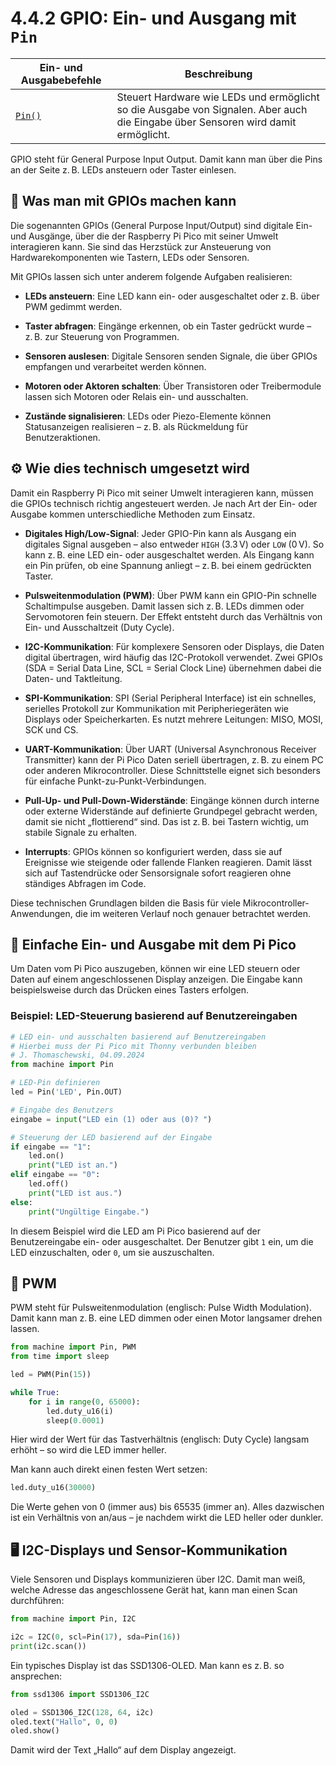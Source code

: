 # 4.4.2 GPIO: Ein- und Ausgang mit `Pin`



| Ein- und Ausgabebefehle     | Beschreibung                                                   |
|------------|----------------------------------------------------------------|
| [`Pin()`](https://docs.micropython.org/en/latest/library/machine.Pin.html)    | Steuert Hardware wie LEDs und ermöglicht so die Ausgabe von Signalen. Aber auch die Eingabe über Sensoren wird damit ermöglicht.|

GPIO steht für General Purpose Input Output. Damit kann man über die Pins an der Seite z. B. LEDs ansteuern oder Taster einlesen.

## 🧠 Was man mit GPIOs machen kann
Die sogenannten GPIOs (General Purpose Input/Output) sind digitale Ein- und Ausgänge, über die der Raspberry Pi Pico mit seiner Umwelt interagieren kann. Sie sind das Herzstück zur Ansteuerung von Hardwarekomponenten wie Tastern, LEDs oder Sensoren.

Mit GPIOs lassen sich unter anderem folgende Aufgaben realisieren:

- **LEDs ansteuern**: Eine LED kann ein- oder ausgeschaltet oder z. B. über PWM gedimmt werden.

- **Taster abfragen**: Eingänge erkennen, ob ein Taster gedrückt wurde – z. B. zur Steuerung von Programmen.

- **Sensoren auslesen**: Digitale Sensoren senden Signale, die über GPIOs empfangen und verarbeitet werden können.

- **Motoren oder Aktoren schalten**: Über Transistoren oder Treibermodule lassen sich Motoren oder Relais ein- und ausschalten.

- **Zustände signalisieren**: LEDs oder Piezo-Elemente können Statusanzeigen realisieren – z. B. als Rückmeldung für Benutzeraktionen.


## ⚙️ Wie dies technisch umgesetzt wird

Damit ein Raspberry Pi Pico mit seiner Umwelt interagieren kann, müssen die GPIOs technisch richtig angesteuert werden. Je nach Art der Ein- oder Ausgabe kommen unterschiedliche Methoden zum Einsatz.

- **Digitales High/Low-Signal**: Jeder GPIO-Pin kann als Ausgang ein digitales Signal ausgeben – also entweder `HIGH` (3.3 V) oder `LOW` (0 V). So kann z. B. eine LED ein- oder ausgeschaltet werden. Als Eingang kann ein Pin prüfen, ob eine Spannung anliegt – z. B. bei einem gedrückten Taster.

- **Pulsweitenmodulation (PWM)**: Über PWM kann ein GPIO-Pin schnelle Schaltimpulse ausgeben. Damit lassen sich z. B. LEDs dimmen oder Servomotoren fein steuern. Der Effekt entsteht durch das Verhältnis von Ein- und Ausschaltzeit (Duty Cycle).

- **I2C-Kommunikation**: Für komplexere Sensoren oder Displays, die Daten digital übertragen, wird häufig das I2C-Protokoll verwendet. Zwei GPIOs (SDA = Serial Data Line, SCL = Serial Clock Line) übernehmen dabei die Daten- und Taktleitung.

- **SPI-Kommunikation**: SPI (Serial Peripheral Interface) ist ein schnelles, serielles Protokoll zur Kommunikation mit Peripheriegeräten wie Displays oder Speicherkarten. Es nutzt mehrere Leitungen: MISO, MOSI, SCK und CS.

- **UART-Kommunikation**: Über UART (Universal Asynchronous Receiver Transmitter) kann der Pi Pico Daten seriell übertragen, z. B. zu einem PC oder anderen Mikrocontroller. Diese Schnittstelle eignet sich besonders für einfache Punkt-zu-Punkt-Verbindungen.

- **Pull-Up- und Pull-Down-Widerstände**: Eingänge können durch interne oder externe Widerstände auf definierte Grundpegel gebracht werden, damit sie nicht „flottierend“ sind. Das ist z. B. bei Tastern wichtig, um stabile Signale zu erhalten.

- **Interrupts**: GPIOs können so konfiguriert werden, dass sie auf Ereignisse wie steigende oder fallende Flanken reagieren. Damit lässt sich auf Tastendrücke oder Sensorsignale sofort reagieren ohne ständiges Abfragen im Code.

Diese technischen Grundlagen bilden die Basis für viele Mikrocontroller-Anwendungen, die im weiteren Verlauf noch genauer betrachtet werden.



## 🔌 Einfache Ein- und Ausgabe mit dem Pi Pico

Um Daten vom Pi Pico auszugeben, können wir eine LED steuern oder Daten auf einem angeschlossenen Display anzeigen. Die Eingabe kann beispielsweise durch das Drücken eines Tasters erfolgen.

### Beispiel: LED-Steuerung basierend auf Benutzereingaben

```python linenums="1"
# LED ein- und ausschalten basierend auf Benutzereingaben
# Hierbei muss der Pi Pico mit Thonny verbunden bleiben
# J. Thomaschewski, 04.09.2024
from machine import Pin

# LED-Pin definieren
led = Pin('LED', Pin.OUT)

# Eingabe des Benutzers
eingabe = input("LED ein (1) oder aus (0)? ")

# Steuerung der LED basierend auf der Eingabe
if eingabe == "1":
    led.on()
    print("LED ist an.")
elif eingabe == "0":
    led.off()
    print("LED ist aus.")
else:
    print("Ungültige Eingabe.")
```

In diesem Beispiel wird die LED am Pi Pico basierend auf der Benutzereingabe ein- oder ausgeschaltet. Der Benutzer gibt `1` ein, um die LED einzuschalten, oder `0`, um sie auszuschalten.



## 📶 PWM

PWM steht für Pulsweitenmodulation (englisch: Pulse Width Modulation). Damit kann man z. B. eine LED dimmen oder einen Motor langsamer drehen lassen.

```python linenums="1"
from machine import Pin, PWM
from time import sleep

led = PWM(Pin(15))

while True:
	for i in range(0, 65000):
		led.duty_u16(i)
		sleep(0.0001)
```

Hier wird der Wert für das Tastverhältnis (englisch: Duty Cycle) langsam erhöht – so wird die LED immer heller.

Man kann auch direkt einen festen Wert setzen:

```python
led.duty_u16(30000)
```

Die Werte gehen von 0 (immer aus) bis 65535 (immer an). Alles dazwischen ist ein Verhältnis von an/aus – je nachdem wirkt die LED heller oder dunkler.


## 🖥️ I2C-Displays und Sensor-Kommunikation

Viele Sensoren und Displays kommunizieren über I2C. Damit man weiß, welche Adresse das angeschlossene Gerät hat, kann man einen Scan durchführen:

```python linenums="1"
from machine import Pin, I2C

i2c = I2C(0, scl=Pin(17), sda=Pin(16))
print(i2c.scan())
```

Ein typisches Display ist das SSD1306-OLED. Man kann es z. B. so ansprechen:

```python linenums="1"
from ssd1306 import SSD1306_I2C

oled = SSD1306_I2C(128, 64, i2c)
oled.text("Hallo", 0, 0)
oled.show()
```

Damit wird der Text „Hallo“ auf dem Display angezeigt.

